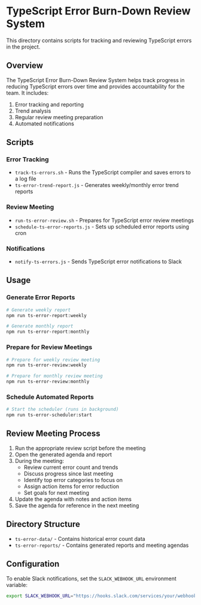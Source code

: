 # TypeScript Error Burn-Down Review System

This directory contains scripts for tracking and reviewing TypeScript errors in the project.

## Overview

The TypeScript Error Burn-Down Review System helps track progress in reducing TypeScript errors over time and provides accountability for the team. It includes:

1. Error tracking and reporting
2. Trend analysis
3. Regular review meeting preparation
4. Automated notifications

## Scripts

### Error Tracking

- `track-ts-errors.sh` - Runs the TypeScript compiler and saves errors to a log file
- `ts-error-trend-report.js` - Generates weekly/monthly error trend reports

### Review Meeting

- `run-ts-error-review.sh` - Prepares for TypeScript error review meetings
- `schedule-ts-error-reports.js` - Sets up scheduled error reports using cron

### Notifications

- `notify-ts-errors.js` - Sends TypeScript error notifications to Slack

## Usage

### Generate Error Reports

```bash
# Generate weekly report
npm run ts-error-report:weekly

# Generate monthly report
npm run ts-error-report:monthly
```

### Prepare for Review Meetings

```bash
# Prepare for weekly review meeting
npm run ts-error-review:weekly

# Prepare for monthly review meeting
npm run ts-error-review:monthly
```

### Schedule Automated Reports

```bash
# Start the scheduler (runs in background)
npm run ts-error-scheduler:start
```

## Review Meeting Process

1. Run the appropriate review script before the meeting
2. Open the generated agenda and report
3. During the meeting:
   - Review current error count and trends
   - Discuss progress since last meeting
   - Identify top error categories to focus on
   - Assign action items for error reduction
   - Set goals for next meeting
4. Update the agenda with notes and action items
5. Save the agenda for reference in the next meeting

## Directory Structure

- `ts-error-data/` - Contains historical error count data
- `ts-error-reports/` - Contains generated reports and meeting agendas

## Configuration

To enable Slack notifications, set the `SLACK_WEBHOOK_URL` environment variable:

```bash
export SLACK_WEBHOOK_URL="https://hooks.slack.com/services/your/webhook/url"
```